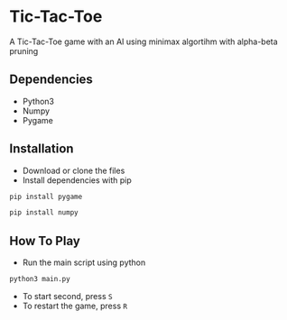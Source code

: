 # Tic-Tac-Toe  
A Tic-Tac-Toe game with an AI using minimax algortihm with alpha-beta pruning

## Dependencies
- Python3
- Numpy
- Pygame

## Installation
- Download or clone the files
- Install dependencies with pip

```sh
pip install pygame
```

```sh
pip install numpy
```
## How To Play
- Run the main script using python
```sh
python3 main.py
```
- To start second, press ```S```
- To restart the game, press ```R```
